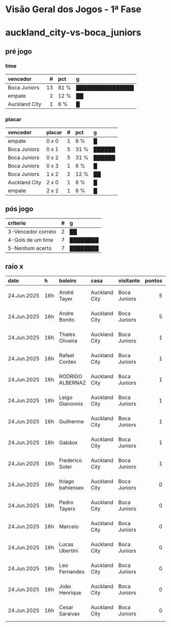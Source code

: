 # Visão Geral dos Jogos - 1ª Fase

# auckland_city-vs-boca_juniors

## pré jogo

### time

| vencedor      |   # | pct   | g                |
|:--------------|----:|:------|:-----------------|
| Boca Juniors  |  13 | 81 %  | ████████████████ |
| empate        |   2 | 12 %  | ██               |
| Auckland City |   1 | 6 %   | █                |

### placar

| vencedor      | placar   |   # | pct   | g      |
|:--------------|:---------|----:|:------|:-------|
| empate        | 0 x 0    |   1 | 6 %   | █      |
| Boca Juniors  | 0 x 1    |   5 | 31 %  | ██████ |
| Boca Juniors  | 0 x 2    |   5 | 31 %  | ██████ |
| Boca Juniors  | 0 x 3    |   1 | 6 %   | █      |
| Boca Juniors  | 1 x 2    |   2 | 12 %  | ██     |
| Auckland City | 2 x 0    |   1 | 6 %   | █      |
| empate        | 2 x 2    |   1 | 6 %   | █      |

## pós jogo

| criterio           |   # | g        |
|:-------------------|----:|:---------|
| 3-Vencedor correto |   2 | ██       |
| 4-Gols de um time  |   7 | ████████ |
| 5-Nenhum acerto    |   7 | ████████ |

## raio x

| date        | h   | boleiro          | casa          | visitante    |   pontos | criteiro           | bol_placar   | bol_time      | real_placar   | real_time   |
|:------------|:----|:-----------------|:--------------|:-------------|---------:|:-------------------|:-------------|:--------------|:--------------|:------------|
| 24.Jun.2025 | 16h | André Tayer      | Auckland City | Boca Juniors |        5 | 3-Vencedor correto | 2 x 2        | empate        | 1 x 1         | empate      |
| 24.Jun.2025 | 16h | Andre Bonito     | Auckland City | Boca Juniors |        5 | 3-Vencedor correto | 0 x 0        | empate        | 1 x 1         | empate      |
| 24.Jun.2025 | 16h | Thales Oliveira  | Auckland City | Boca Juniors |        1 | 4-Gols de um time  | 0 x 1        | Boca Juniors  | 1 x 1         | empate      |
| 24.Jun.2025 | 16h | Rafael Contex    | Auckland City | Boca Juniors |        1 | 4-Gols de um time  | 0 x 1        | Boca Juniors  | 1 x 1         | empate      |
| 24.Jun.2025 | 16h | RODRIGO ALBERNAZ | Auckland City | Boca Juniors |        1 | 4-Gols de um time  | 1 x 2        | Boca Juniors  | 1 x 1         | empate      |
| 24.Jun.2025 | 16h | Leigo Gianonnix  | Auckland City | Boca Juniors |        1 | 4-Gols de um time  | 1 x 2        | Boca Juniors  | 1 x 1         | empate      |
| 24.Jun.2025 | 16h | Guilherme        | Auckland City | Boca Juniors |        1 | 4-Gols de um time  | 0 x 1        | Boca Juniors  | 1 x 1         | empate      |
| 24.Jun.2025 | 16h | Gabãox           | Auckland City | Boca Juniors |        1 | 4-Gols de um time  | 0 x 1        | Boca Juniors  | 1 x 1         | empate      |
| 24.Jun.2025 | 16h | Frederico Soter  | Auckland City | Boca Juniors |        1 | 4-Gols de um time  | 0 x 1        | Boca Juniors  | 1 x 1         | empate      |
| 24.Jun.2025 | 16h | thiago bahiensex | Auckland City | Boca Juniors |        0 | 5-Nenhum acerto    | 0 x 2        | Boca Juniors  | 1 x 1         | empate      |
| 24.Jun.2025 | 16h | Pedro Tayerx     | Auckland City | Boca Juniors |        0 | 5-Nenhum acerto    | 2 x 0        | Auckland City | 1 x 1         | empate      |
| 24.Jun.2025 | 16h | Marcelo          | Auckland City | Boca Juniors |        0 | 5-Nenhum acerto    | 0 x 2        | Boca Juniors  | 1 x 1         | empate      |
| 24.Jun.2025 | 16h | Lucas Ubertini   | Auckland City | Boca Juniors |        0 | 5-Nenhum acerto    | 0 x 2        | Boca Juniors  | 1 x 1         | empate      |
| 24.Jun.2025 | 16h | Leo Fernandes    | Auckland City | Boca Juniors |        0 | 5-Nenhum acerto    | 0 x 2        | Boca Juniors  | 1 x 1         | empate      |
| 24.Jun.2025 | 16h | João Henrique    | Auckland City | Boca Juniors |        0 | 5-Nenhum acerto    | 0 x 2        | Boca Juniors  | 1 x 1         | empate      |
| 24.Jun.2025 | 16h | Cesar Saraivax   | Auckland City | Boca Juniors |        0 | 5-Nenhum acerto    | 0 x 3        | Boca Juniors  | 1 x 1         | empate      |